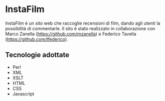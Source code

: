 # InstaFilm

InstaFilm è un sito web che raccoglie recensioni di film, dando agli utenti la possibilità di commentarle. Il sito è stato realizzato in collaborazione con Marco Zanella (https://github.com/mzanella) e Federico Tavella (https://github.com/tfederico).

## Tecnologie adottate

* Perl
* XML
* XSLT
* HTML
* CSS
* Javascript
